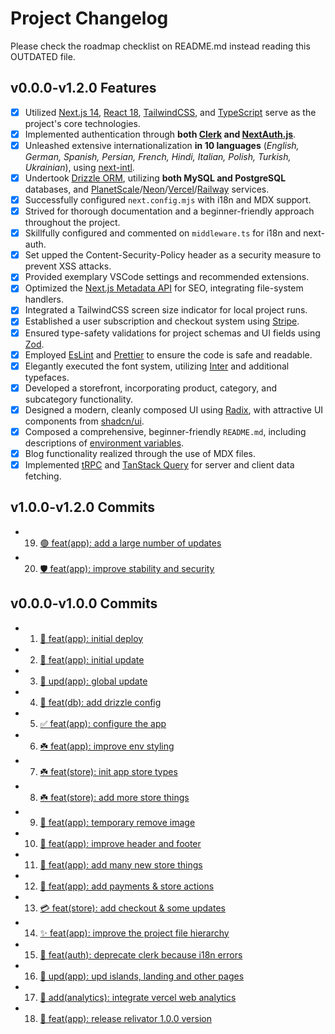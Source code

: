 # Project Changelog

Please check the roadmap checklist on README.md instead reading this OUTDATED file.

## v0.0.0-v1.2.0 Features

- [x] Utilized [Next.js 14](https://nextjs.org), [React 18](https://react.dev), [TailwindCSS](https://tailwindcss.com), and [TypeScript](https://typescriptlang.org) serve as the project's core technologies.
- [x] Implemented authentication through **both [Clerk](https://clerk.com/) and [NextAuth.js](https://authjs.dev)**.
- [x] Unleashed extensive internationalization **in 10 languages** (_English, German, Spanish, Persian, French, Hindi, Italian, Polish, Turkish, Ukrainian_), using [next-intl](https://next-intl-docs.vercel.app).
- [x] Undertook [Drizzle ORM](https://orm.drizzle.team), utilizing **both MySQL and PostgreSQL** databases, and [PlanetScale](https://planetscale.com)/[Neon](https://neon.tech)/[Vercel](https://vercel.com)/[Railway](https://railway.app) services.
- [x] Successfully configured `next.config.mjs` with i18n and MDX support.
- [x] Strived for thorough documentation and a beginner-friendly approach throughout the project.
- [x] Skillfully configured and commented on `middleware.ts` for i18n and next-auth.
- [x] Set upped the Content-Security-Policy header as a security measure to prevent XSS attacks.
- [x] Provided exemplary VSCode settings and recommended extensions.
- [x] Optimized the [Next.js Metadata API](https://nextjs.org/docs/app/building-your-application/optimizing/metadata) for SEO, integrating file-system handlers.
- [x] Integrated a TailwindCSS screen size indicator for local project runs.
- [x] Established a user subscription and checkout system using [Stripe](hhttps://github.com/stripe/stripe-node#readme).
- [x] Ensured type-safety validations for project schemas and UI fields using [Zod](https://zod.dev).
- [x] Employed [EsLint](https://eslint.org) and [Prettier](https://prettier.io) to ensure the code is safe and readable.
- [x] Elegantly executed the font system, utilizing [Inter](https://rsms.me/inter) and additional typefaces.
- [x] Developed a storefront, incorporating product, category, and subcategory functionality.
- [x] Designed a modern, cleanly composed UI using [Radix](https://radix-ui.com), with attractive UI components from [shadcn/ui](https://ui.shadcn.com).
- [x] Composed a comprehensive, beginner-friendly `README.md`, including descriptions of [environment variables](https://nextjs.org/docs/basic-features/environment-variables).
- [x] Blog functionality realized through the use of MDX files.
- [x] Implemented [tRPC](https://trpc.io) and [TanStack Query](https://tanstack.com/query) for server and client data fetching.

## v1.0.0-v1.2.0 Commits

- 19. [🟢 feat(app): add a large number of updates](https://github.com/blefnk/relivator/commit/0bcee920b482e63c67dbe030fe12784429d6c8fc)
- 20. [🛡️ feat(app): improve stability and security](https://github.com/blefnk/relivator/releases/tag/1.2.0)

## v0.0.0-v1.0.0 Commits

- 1. [🌱 feat(app): initial deploy](https://github.com/blefnk/relivator/commit/4099c7c7e444b3e5782487355a508fdfdb3a14cd)
- 2. [💎 feat(app): initial update](https://github.com/blefnk/relivator/commit/67a68f4cb93f76937b307fc056ba99a9675ba700)
- 3. [🌅 upd(app): global update](https://github.com/blefnk/relivator/commit/6247d5cda5a5dc5dea19940b64b39a5ab9aa6ce7)
- 4. [🦫 feat(db): add drizzle config](https://github.com/blefnk/relivator/commit/4dbcf8d6682530955913ec088051c63798807d1e)
- 5. [✅ feat(app): configure the app](https://github.com/blefnk/relivator/commit/fc941ef5061662a0dc8052641ab010cc45e66c60)
- 6. [☘️ feat(app): improve env styling](https://github.com/blefnk/relivator/commit/e75ed0ec2413110b0fcd75f778d63eba9d88faea)
- 7. [☘️ feat(store): init app store types](https://github.com/blefnk/relivator/commit/73b00c0ce0f3656bddbe9b71c19631c352ab89b2)
- 8. [☘️ feat(store): add more store things](https://github.com/blefnk/relivator/commit/146f9c451544112a18a734b12622f913dd3c8298)
- 9. [🧹 feat(app): temporary remove image](https://github.com/blefnk/relivator/commit/f3ce181f3d9844ba718a3aef7fadcd03776fdffe)
- 10. [🌿 feat(app): improve header and footer](https://github.com/blefnk/relivator/commit/d178f653844cd259db5095022bfe4a1de9ebd070)
- 11. [🌳 feat(app): add many new store things](https://github.com/blefnk/relivator/commit/b25ea4665975d055310a5f172d658464633d451e)
- 12. [🌄 feat(app): add payments & store actions](https://github.com/blefnk/relivator/commit/639093c454bd758f0536215ce9830daabf466852)
- 13. [💳 feat(store): add checkout & some updates](https://github.com/blefnk/relivator/commit/b61217d1afede932452190dfbbadd9bd86d22260)
- 14. [✨ feat(app): improve the project file hierarchy](https://github.com/blefnk/relivator/commit/3a66fa83eede22a0a28082c37409a6546dca3a97)
- 15. [🔴 feat(auth): deprecate clerk because i18n errors](https://github.com/blefnk/relivator/commit/2d4ff94d089548a30a9e65214c7731a68b6cae65)
- 16. [📄 upd(app): upd islands, landing and other pages](https://github.com/blefnk/relivator/commit/7e5abae355cfc4790f65bce0d6d2ddbb24b2a524)
- 17. [🍭 add(analytics): integrate vercel web analytics](https://github.com/blefnk/relivator/commit/5fb132ec4be5cb2c35e168bc9f1ad9844e3b73eb)
- 18. [🎉 feat(app): release relivator 1.0.0 version](https://github.com/blefnk/relivator/commit/52dd52012441c975747b0331530428e8f7ae5825)
